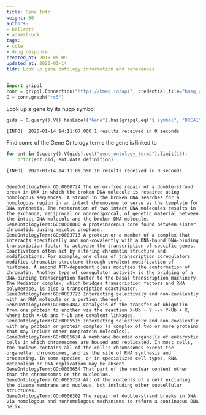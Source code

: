 ```yaml
---
title: Gene Info
weight: 30
authors:
- kellrott
- adamstruck
tags:
- ccle
- drug response
created_at: 2018-05-09
updated_at: 2020-01-14
tldr: Look up gene ontology information and references
---
```


```python
import gripql
conn = gripql.Connection("https://bmeg.io/api", credential_file="bmeg_credentials.json")
G = conn.graph("rc5")
```

Look up a gene by its hugo symbol


```python
gids = G.query().V().hasLabel("Gene").has(gripql.eq("$.symbol", "BRCA1")).render("_gid").execute()
```

    [INFO]	2020-01-14 14:11:07,060	1 results received in 0 seconds


Find some of the Gene Ontology terms the gene is linked to


```python
for ent in G.query().V(gids).out("gene_ontology_terms").limit(10):
    print(ent.gid, ent.data.definition)
```

    [INFO]	2020-01-14 14:11:09,590	10 results received in 0 seconds


    GeneOntologyTerm:GO:0000724 The error-free repair of a double-strand break in DNA in which the broken DNA molecule is repaired using homologous sequences. A strand in the broken DNA searches for a homologous region in an intact chromosome to serve as the template for DNA synthesis. The restoration of two intact DNA molecules results in the exchange, reciprocal or nonreciprocal, of genetic material between the intact DNA molecule and the broken DNA molecule.
    GeneOntologyTerm:GO:0000800 A proteinaceous core found between sister chromatids during meiotic prophase.
    GeneOntologyTerm:GO:0003713 A protein or a member of a complex that interacts specifically and non-covalently with a DNA-bound DNA-binding transcription factor to activate the transcription of specific genes. Coactivators often act by altering chromatin structure and modifications. For example, one class of transcription coregulators modifies chromatin structure through covalent modification of histones. A second ATP-dependent class modifies the conformation of chromatin. Another type of coregulator activity is the bridging of a DNA-binding transcription factor to the basal transcription machinery. The Mediator complex, which bridges transcription factors and RNA polymerase, is also a transcription coactivator.
    GeneOntologyTerm:GO:0003723 Interacting selectively and non-covalently with an RNA molecule or a portion thereof.
    GeneOntologyTerm:GO:0004842 Catalysis of the transfer of ubiquitin from one protein to another via the reaction X-Ub + Y --> Y-Ub + X, where both X-Ub and Y-Ub are covalent linkages.
    GeneOntologyTerm:GO:0005515 Interacting selectively and non-covalently with any protein or protein complex (a complex of two or more proteins that may include other nonprotein molecules).
    GeneOntologyTerm:GO:0005634 A membrane-bounded organelle of eukaryotic cells in which chromosomes are housed and replicated. In most cells, the nucleus contains all of the cell's chromosomes except the organellar chromosomes, and is the site of RNA synthesis and processing. In some species, or in specialized cell types, RNA metabolism or DNA replication may be absent.
    GeneOntologyTerm:GO:0005654 That part of the nuclear content other than the chromosomes or the nucleolus.
    GeneOntologyTerm:GO:0005737 All of the contents of a cell excluding the plasma membrane and nucleus, but including other subcellular structures.
    GeneOntologyTerm:GO:0006302 The repair of double-strand breaks in DNA via homologous and nonhomologous mechanisms to reform a continuous DNA helix.



```python

```
